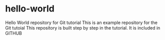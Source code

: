 # hello-world
Hello World repository for Git tutorial
This is an example repository for the Git tutoial 
This repository is built step by step in the tutorial.
It is included in GITHUB
